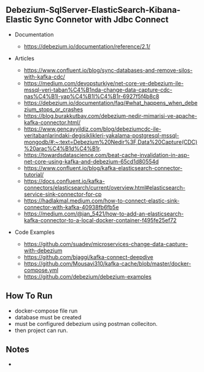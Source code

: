 ## Debezium-SqlServer-ElasticSearch-Kibana-Elastic Sync Connetor with Jdbc Connect

 * Documentation
    * https://debezium.io/documentation/reference/2.1/

 * Articles
    * https://www.confluent.io/blog/sync-databases-and-remove-silos-with-kafka-cdc/
    * https://medium.com/devopsturkiye/net-core-ve-debezium-ile-mssql-veri-taban%C4%B1nda-change-data-capture-cdc-nas%C4%B1l-yap%C4%B1l%C4%B1r-6927f5f4b8c8
    * https://debezium.io/documentation/faq/#what_happens_when_debezium_stops_or_crashes
    * https://blog.burakkutbay.com/debezium-nedir-mimarisi-ve-apache-kafka-connector.html/
    * https://www.gencayyildiz.com/blog/debeziumcdc-ile-veritabanlarindaki-degisiklikleri-yakalama-postgresql-mssql-mongodb/#:~:text=Debezium%20Nedir%3F,Data%20Capture(CDC)%20arac%C4%B1d%C4%B1r.
    * https://towardsdatascience.com/beat-cache-invalidation-in-asp-net-core-using-kafka-and-debezium-65cd1d80554d
    * https://www.confluent.io/blog/kafka-elasticsearch-connector-tutorial/
    * https://docs.confluent.io/kafka-connectors/elasticsearch/current/overview.html#elasticsearch-service-sink-connector-for-cp
    * https://hadlakmal.medium.com/how-to-connect-elastic-sink-connector-with-kafka-40938fb6fb5e
    * https://medium.com/@jan_5421/how-to-add-an-elasticsearch-kafka-connector-to-a-local-docker-container-f495fe25ef72

 * Code Examples
    * https://github.com/suadev/microservices-change-data-capture-with-debezium
    * https://github.com/bjaggi/kafka-connect-deepdive
    * https://github.com/Mousavi310/kafka-cache/blob/master/docker-compose.yml
    * https://github.com/debezium/debezium-examples

## How To Run
 * docker-compose file run
 * database must be created
 * must be configured debezium using postman colleciton.
 * then project can run.

 ## Notes
 *
